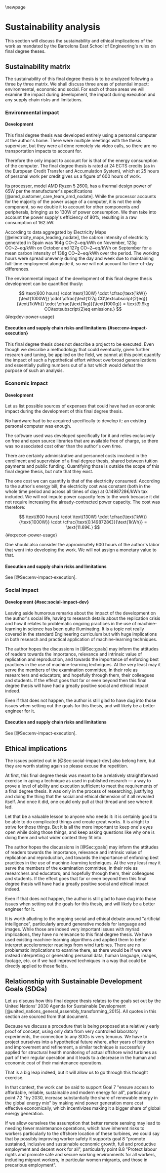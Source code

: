 \newpage
# Sustainability analysis
This section will discuss the sustainability and ethical implications of the work as mandated by the Barcelona East School of Engineering's rules on final degree theses.

## Sustainability matrix
The sustainability of this final degree thesis is to be analyzed following a three by three matrix. We shall discuss three areas of potential impact: environmental, economic and social. For each of those areas we will examine the impact during development, the impact during execution and any supply chain risks and limitations.

### Environmental impact

#### Development
This final degree thesis was developed entirely using a personal computer at the author's home. There were multiple meetings with the thesis supervisor, but they were all done remotely via video calls, so there are no transportation impacts to account for.

Therefore the only impact to account for is that of the energy consumption of the computer. The final degree thesis is rated at 24 ECTS credits (as in the European Credit Transfer and Accumulation System), which at 25 hours of personal work per credit gives us a figure of 600 hours of work.

Its processor, model AMD Ryzen 5 2600, has a thermal design power of 65W per the manufacturer's specifications [@amd_customer_care_team_amd_nodate]. While the processor accounts for the majority of the power usage of a computer, it is not the only component, so we double it to account for other components and peripherals, bringing us to 130W of power consumption. We then take into account the power supply's efficiency of 80%, resulting in a raw consumption of 162.5W.

According to data aggregated by Electricity Maps [@electricity_maps_leading_nodate], the cabron intensity of electricity generated in Spain was 164g CO~2~eq/kWh on November, 123g CO~2~eq/kWh on October and 127g CO~2~eq/kWh on September for a mean carbon intensity of 138g CO~2~eq/kWh over the period. The working hours were spread unevenly during the day and week due to maintaining full-time employment alongside it, so we will not account for time-of-day differences.

The environmental impact of the development of this final degree thesis development can be quantified thusly:

$$
\text{600 hours} \cdot \text{130W} \cdot \cfrac{\text{1kW}}{\text{1000W}} \cdot \cfrac{\text{127g CO\textsubscript{2}eq}}{\text{1kWh}} \cdot \cfrac{\text{1kg}}{\text{1000g}} = \text{9.9kg CO\textsubscript{2}eq emissions.}
$$ {#eq:dev-power-usage}

#### Execution and supply chain risks and limitations {#sec:env-impact-execution}
This final degree thesis does not describe a project to be executed. Even though we describe a methodology that could eventually, given further research and tuning, be applied on the field, we cannot at this point quantify the impact of such a hypothetical effort without overbroad generalizations and essentially pulling numbers out of a hat which would defeat the purpose of such an analysis.

### Economic impact

#### Development
Let us list possible sources of expenses that could have had an economic impact during the development of this final degree thesis.

No hardware had to be acquired specifically to develop it: an existing personal computer was enough.

The software used was developed specifically for it and relies exclusively on free and open source libraries that are available free of charge, so there was no associated cost other than the author's own time.

There are certainly administrative and personnel costs involved in the enrollment and supervision of a final degree thesis, shared between tuition payments and public funding. Quantifying those is outside the scope of this final degree thesis, but note that they exist.

The one cost we can quantify is that of the electricity consumed. According to the author's energy bill, the electricity cost was constant (both in the whole time period and across all times of day) at 0.1498728€/kWh tax included. We will not impute power capacity fees to the work because it did not require increasing the already-contracted power capacity. The cost was therefore:

$$
\text{600 hours} \cdot \text{130W} \cdot \cfrac{\text{1kW}}{\text{1000W}} \cdot \cfrac{\text{0.1498728€}}{\text{1kWh}} = \text{11.69€.}
$$ {#eq:econ-power-usage}

One should also consider the approximately 600 hours of the author's labor that went into developing the work. We will not assign a monetary value to that.

#### Execution and supply chain risks and limitations
See [@Sec:env-impact-execution].

### Social impact

#### Development {#sec:social-impact-dev}
Leaving aside humorous remarks about the impact of the development on the author's social life, having to research details about the replication crisis and how it relates to problematic ongoing practices in the use of machine-learning in science has been quite illuminating. It is a topic not really covered in the standard Engineering curriculum but with huge implications in both research and practical application of machine-learning techniques.

The author hopes the discussions in [@Sec:goals] may inform the attitudes of readers towards the importance, relevance and intrinsic value of replication and reproduction, and towards the importance of enforcing best practices in the use of machine-learning techniques. At the very least may it serve the members of the examination committee, in their role as researchers and educators; and hopefully through them, their colleagues and students. If the effect goes that far or even beyond then this final degree thesis will have had a greatly positive social and ethical impact indeed.

Even if that does not happen, the author is still glad to have dug into those issues when setting out the goals for this thesis, and will likely be a better engineer for it.

#### Execution and supply chain risks and limitations
See [@Sec:env-impact-execution].

## Ethical implications
The issues pointed out in [@Sec:social-impact-dev] also belong here, but they are worth stating again so please excuse the repetition.

At first, this final degree thesis was meant to be a relatively straightforward exercise in aping a technique as used in published research — a way to prove a level of ability and execution sufficient to meet the requirements of a final degree thesis. It was only in the process of researching, justifying and doing the thing that the social and ethical dimension of it all revealed itself. And once it did, one could only pull at that thread and see where it led.

Let that be a valuable lesson to anyone who needs it: it is certainly good to be able to do complicated things and create great works. It is alright to strive for those things. But it is all the more important to keep one's eyes open while doing those things, and keep asking questions like why one is doing them and what wider context they fit into.

The author hopes the discussions in [@Sec:goals] may inform the attitudes of readers towards the importance, relevance and intrinsic value of replication and reproduction, and towards the importance of enforcing best practices in the use of machine-learning techniques. At the very least may it serve the members of the examination committee, in their role as researchers and educators; and hopefully through them, their colleagues and students. If the effect goes that far or even beyond then this final degree thesis will have had a greatly positive social and ethical impact indeed.

Even if that does not happen, the author is still glad to have dug into those issues when setting out the goals for this thesis, and will likely be a better engineer for it.

It is worth alluding to the ongoing social and ethical debate around "artificial intelligence", particularly around generative models for language and images. While those are indeed very important issues with myriad implications, they have no relevance to this final degree thesis. We have used existing machine-learning algorithms and applied them to better interpret accelerometer readings from wind turbines. There are no problematic implications to examine there, as there would be if we were instead interpreting or generating personal data, human language, images, footage, etc. or if we had improved techniques in a way that could be directly applied to those fields.

## Relationship with Sustainable Development Goals (SDGs)
Let us discuss how this final degree thesis relates to the goals set out by the United Nations' 2030 Agenda for Sustainable Development [@united_nations_general_assembly_transforming_2015]. All quotes in this section are sourced from that document.

Because we discuss a procedure that is being proposed at a relatively early proof of concept, using only data from very controlled laboratory experiments, the connection to any SDGs is very tenuous. We have to project ourselves into a hypothetical future where, after years of iteration and improvement and refinement, a similar technique is successfully applied for structural health monitoring of actual offshore wind turbines as part of their regular operation and it leads to a decrease in the human and economic cost of their maintenance operations.

That is a big leap indeed, but it will allow us to go through this thought exercise.

In that context, the work can be said to support Goal 7 "ensure access to affordable, reliable, sustainable and modern energy for all", particularly point 7.2 "by 2030, increase substantially the share of renewable energy in the global energy mix" by making wind power generation more cost effective economically, which incentivizes making it a bigger share of global energy generation.

If we allow ourselves the assumption that better remote sensing may lead to needing fewer maintenance operations, which have inherent risks to workers particularly to the offshore location of these turbines, we could say that by possibly improving worker safety it supports goal 8 "promote sustained, inclusive and sustainable economic growth, full and productive employment and decent work for all", particularly point 8.8 "Protect labour rights and promote safe and secure working environments for all workers, including migrant workers, in particular women migrants, and those in precarious employment".
